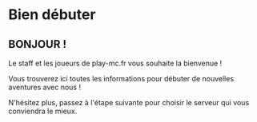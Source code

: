 # Bien débuter

## BONJOUR !

Le staff et les joueurs de play-mc.fr vous souhaite la bienvenue !

Vous trouverez ici toutes les informations pour débuter de nouvelles aventures avec nous !


N'hésitez plus, passez à l'étape suivante pour choisir le serveur qui vous conviendra le mieux.
